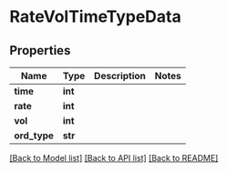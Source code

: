 # RateVolTimeTypeData

## Properties
Name | Type | Description | Notes
------------ | ------------- | ------------- | -------------
**time** | **int** |  | 
**rate** | **int** |  | 
**vol** | **int** |  | 
**ord_type** | **str** |  | 

[[Back to Model list]](../README.md#documentation-for-models) [[Back to API list]](../README.md#documentation-for-api-endpoints) [[Back to README]](../README.md)


